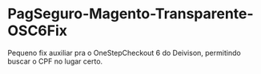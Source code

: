 # PagSeguro-Magento-Transparente-OSC6Fix
Pequeno fix auxiliar pra o OneStepCheckout 6 do Deivison, permitindo buscar o CPF no lugar certo.
